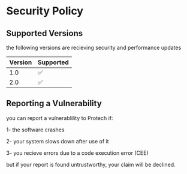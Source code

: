 # Security Policy

## Supported Versions

the following versions are recieving security and performance updates

| Version | Supported          |
| ------- | ------------------ |
| 1.0     | :white_check_mark: |
| 2.0     | :white_check_mark: |


## Reporting a Vulnerability

you can report a vulnerablility to Protech if:

1- the software crashes

2- your system slows down after use of it

3- you recieve errors due to a code execution error (CEE)


but if your report is found untrustworthy, your claim will be declined.

